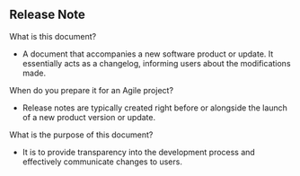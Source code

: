 ## Release Note

What is this document?
- A document that accompanies a new software product or update. It essentially acts as a changelog, informing users about the modifications made.

When do you prepare it for an Agile project?
- Release notes are typically created right before or alongside the launch of a new product version or update.

What is the purpose of this document?
- It is to provide transparency into the development process and effectively communicate changes to users.
